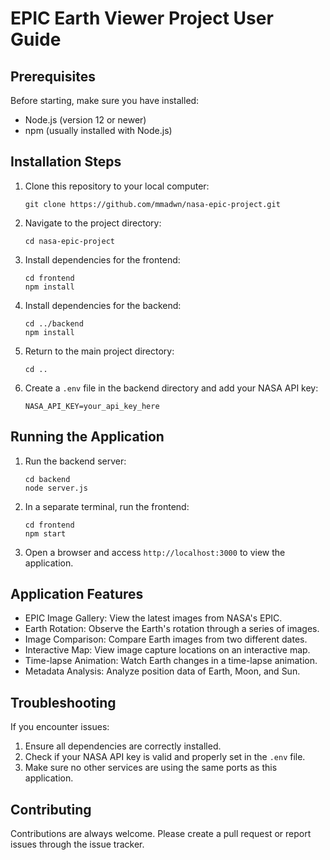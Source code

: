 # EPIC Earth Viewer Project User Guide

## Prerequisites

Before starting, make sure you have installed:

- Node.js (version 12 or newer)
- npm (usually installed with Node.js)

## Installation Steps

1. Clone this repository to your local computer:
   ```
   git clone https://github.com/mmadwn/nasa-epic-project.git
   ```

2. Navigate to the project directory:
   ```
   cd nasa-epic-project
   ```

3. Install dependencies for the frontend:
   ```
   cd frontend
   npm install
   ```

4. Install dependencies for the backend:
   ```
   cd ../backend
   npm install
   ```

5. Return to the main project directory:
   ```
   cd ..
   ```

6. Create a `.env` file in the backend directory and add your NASA API key:
   ```
   NASA_API_KEY=your_api_key_here
   ```

## Running the Application

1. Run the backend server:
   ```
   cd backend
   node server.js
   ```

2. In a separate terminal, run the frontend:
   ```
   cd frontend
   npm start
   ```

3. Open a browser and access `http://localhost:3000` to view the application.

## Application Features

- EPIC Image Gallery: View the latest images from NASA's EPIC.
- Earth Rotation: Observe the Earth's rotation through a series of images.
- Image Comparison: Compare Earth images from two different dates.
- Interactive Map: View image capture locations on an interactive map.
- Time-lapse Animation: Watch Earth changes in a time-lapse animation.
- Metadata Analysis: Analyze position data of Earth, Moon, and Sun.

## Troubleshooting

If you encounter issues:

1. Ensure all dependencies are correctly installed.
2. Check if your NASA API key is valid and properly set in the `.env` file.
3. Make sure no other services are using the same ports as this application.

## Contributing

Contributions are always welcome. Please create a pull request or report issues through the issue tracker.